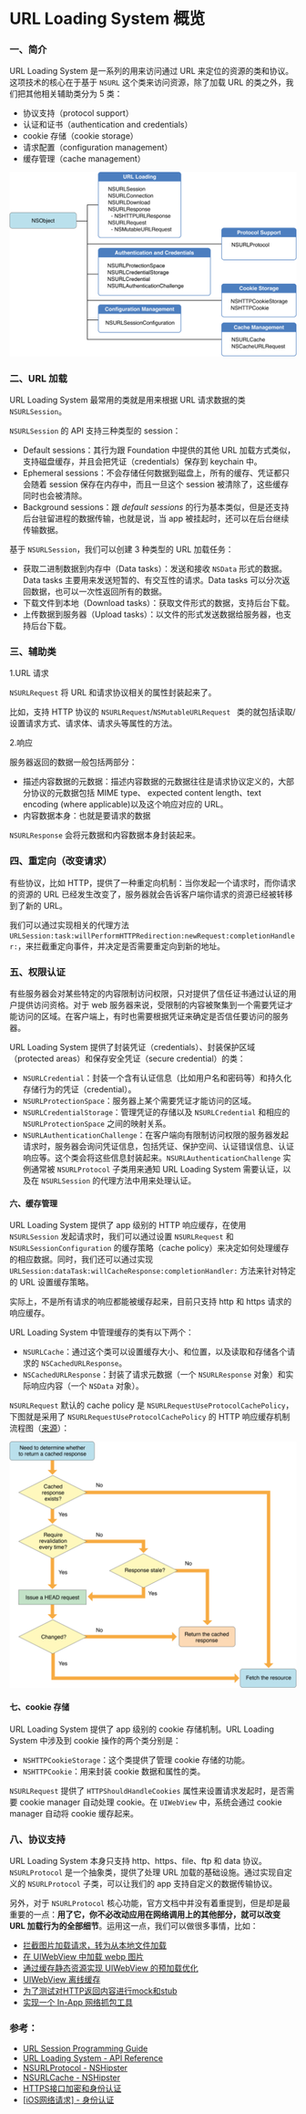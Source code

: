 
# URL Loading System 概览

### 一、简介

URL Loading System 是一系列的用来访问通过 URL 来定位的资源的类和协议。这项技术的核心在于基于 `NSURL` 这个类来访问资源，除了加载 URL 的类之外，我们把其他相关辅助类分为 5 类：

-  协议支持（protocol support）
-  认证和证书（authentication and credentials）
-  cookie 存储（cookie storage）
-  请求配置（configuration management）
-  缓存管理（cache management）


![](./images/nsobject_hierarchy_2x.png)

### 二、URL 加载

URL Loading System 最常用的类就是用来根据 URL 请求数据的类 `NSURLSession`。

`NSURLSession` 的 API 支持三种类型的 session：

- Default sessions：其行为跟 Foundation 中提供的其他 URL 加载方式类似，支持磁盘缓存，并且会把凭证（credentials）保存到 keychain 中。
- Ephemeral sessions：不会存储任何数据到磁盘上，所有的缓存、凭证都只会随着 session 保存在内存中，而且一旦这个 session 被清除了，这些缓存同时也会被清除。
- Background sessions：跟 *default sessions*  的行为基本类似，但是还支持后台驻留进程的数据传输，也就是说，当 app 被挂起时，还可以在后台继续传输数据。

基于 `NSURLSession`，我们可以创建 3 种类型的 URL 加载任务：

- 获取二进制数据到内存中（Data tasks）：发送和接收 `NSData` 形式的数据。Data tasks 主要用来发送短暂的、有交互性的请求。Data tasks 可以分次返回数据，也可以一次性返回所有的数据。
- 下载文件到本地（Download tasks）：获取文件形式的数据，支持后台下载。
- 上传数据到服务器（Upload tasks）：以文件的形式发送数据给服务器，也支持后台下载。

### 三、辅助类

1.URL 请求

`NSURLRequest` 将 URL 和请求协议相关的属性封装起来了。

比如，支持 HTTP 协议的 `NSURLRequest`/`NSMutableURLRequest ` 类的就包括读取/设置请求方式、请求体、请求头等属性的方法。

2.响应

服务器返回的数据一般包括两部分：

- 描述内容数据的元数据：描述内容数据的元数据往往是请求协议定义的，大部分协议的元数据包括 MIME type、 expected content length、text encoding (where applicable)以及这个响应对应的 URL。
- 内容数据本身：也就是要请求的数据

`NSURLResponse` 会将元数据和内容数据本身封装起来。


### 四、重定向（改变请求）

有些协议，比如 HTTP，提供了一种重定向机制：当你发起一个请求时，而你请求的资源的 URL 已经发生改变了，服务器就会告诉客户端你请求的资源已经被转移到了新的 URL。

我们可以通过实现相关的代理方法 `URLSession:task:willPerformHTTPRedirection:newRequest:completionHandler:`，来拦截重定向事件，并决定是否需要重定向到新的地址。

### 五、权限认证
有些服务器会对某些特定的内容限制访问权限，只对提供了信任证书通过认证的用户提供访问资格。对于 web 服务器来说，受限制的内容被聚集到一个需要凭证才能访问的区域。在客户端上，有时也需要根据凭证来确定是否信任要访问的服务器。

URL Loading System 提供了封装凭证（credentials）、封装保护区域（protected areas）和保存安全凭证（secure credential）的类：

- `NSURLCredential`：封装一个含有认证信息（比如用户名和密码等）和持久化存储行为的凭证（credential）。
- `NSURLProtectionSpace`：服务器上某个需要凭证才能访问的区域。
- `NSURLCredentialStorage`：管理凭证的存储以及 `NSURLCredential` 和相应的 `NSURLProtectionSpace` 之间的映射关系。
- `NSURLAuthenticationChallenge`：在客户端向有限制访问权限的服务器发起请求时，服务器会询问凭证信息，包括凭证、保护空间、认证错误信息、认证响应等。这个类会将这些信息封装起来。`NSURLAuthenticationChallenge` 实例通常被 `NSURLProtocol` 子类用来通知 URL Loading System 需要认证，以及在 `NSURLSession` 的代理方法中用来处理认证。


#### 六、缓存管理

URL Loading System 提供了 app 级别的 HTTP 响应缓存，在使用 `NSURLSession` 发起请求时，我们可以通过设置 `NSURLRequest` 和 `NSURLSessionConfiguration` 的缓存策略（cache policy）来决定如何处理缓存的相应数据。同时，我们还可以通过实现 `URLSession:dataTask:willCacheResponse:completionHandler:` 方法来针对特定的 URL 设置缓存策略。	

实际上，不是所有请求的响应都能被缓存起来，目前只支持 http 和 https 请求的响应缓存。

URL Loading System 中管理缓存的类有以下两个：

- `NSURLCache`：通过这个类可以设置缓存大小、和位置，以及读取和存储各个请求的 `NSCachedURLResponse`。
- `NSCachedURLResponse`：封装了请求元数据（一个  `NSURLResponse` 对象）和实际响应内容（一个 `NSData` 对象）。


`NSURLRequest` 默认的 cache policy 是 `NSURLRequestUseProtocolCachePolicy`，下图就是采用了 `NSURLRequestUseProtocolCachePolicy` 的 HTTP 响应缓存机制流程图（[来源](https://developer.apple.com/documentation/foundation/nsurlrequestcachepolicy?language=objc)）：

![](./images/http_caching_policy_decisions_tree.png)

#### 七、cookie 存储
URL Loading System 提供了 app 级别的 cookie 存储机制。URL Loading System 中涉及到 cookie 操作的两个类分别是：

- `NSHTTPCookieStorage`：这个类提供了管理 cookie 存储的功能。
- `NSHTTPCookie`：用来封装 cookie 数据和属性的类。

`NSURLRequest` 提供了 `HTTPShouldHandleCookies` 属性来设置请求发起时，是否需要 cookie manager 自动处理 cookie。在 `UIWebView` 中，系统会通过 cookie manager 自动将 cookie 缓存起来。


### 八、协议支持
URL Loading System 本身只支持 http、https、file、ftp 和 data 协议。`NSURLProtocol` 是一个抽象类，提供了处理 URL 加载的基础设施。通过实现自定义的 `NSURLProtocol` 子类，可以让我们的 app 支持自定义的数据传输协议。

另外，对于 `NSURLProtocol` 核心功能，官方文档中并没有着重提到，但是却是最重要的一点：**用了它，你不必改动应用在网络调用上的其他部分，就可以改变 URL 加载行为的全部细节**。运用这一点，我们可以做很多事情，比如：

- [拦截图片加载请求，转为从本地文件加载](http://stackoverflow.com/questions/5572258/ios-webview-remote-html-with-local-image-files)
- [在 UIWebView 中加载 webp 图片](https://github.com/cysp/STWebPDecoder)
- [通过缓存静态资源实现 UIWebView 的预加载优化](https://github.com/ShannonChenCHN/iOSLevelingUp/issues/55#issuecomment-300365305)
- [UIWebView 离线缓存](https://github.com/rnapier/RNCachingURLProtocol)
- [为了测试对HTTP返回内容进行mock和stub](https://draveness.me/%5Bhttps://github.com/AliSoftware/OHHTTPStubs%5D)
- [实现一个 In-App 网络抓包工具](https://github.com/Flipboard/FLEX/tree/master/Classes/Network)



### 参考：
- [URL Session Programming Guide](https://developer.apple.com/library/content/documentation/Cocoa/Conceptual/URLLoadingSystem)
- [URL Loading System - API Reference](https://developer.apple.com/documentation/foundation/url_loading_system)
- [NSURLProtocol - NSHipster](http://nshipster.cn/nsurlprotocol/)
- [NSURLCache - NSHipster](http://nshipster.cn/nsurlcache/)
- [HTTPS接口加密和身份认证](https://www.jianshu.com/p/56fc18937d09?utm_campaign=maleskine&utm_content=note&utm_medium=seo_notes&utm_source=recommendation)
- [[iOS网络请求] - 身份认证](https://www.jianshu.com/p/5701aae1e3f3)